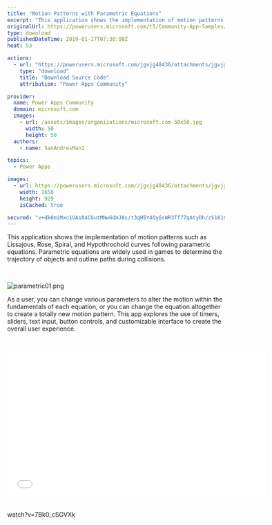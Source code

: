 ```yaml
---
title: "Motion Patterns with Parametric Equations"
excerpt: "This application shows the implementation of motion patterns such as Lissajous, Rose, Spiral, and Hypothrochoid curves following parametric"
originalUrl: https://powerusers.microsoft.com/t5/Community-App-Samples/Motion-Patterns-with-Parametric-Equations/td-p/206073
type: download
publishedDateTime: 2019-01-17T07:30:00Z
heat: 53

actions:
  - url: "https://powerusers.microsoft.com/jgvjg48436/attachments/jgvjg48436/AppFeedbackGallery/79/2/Parametric%20Motion.msapp"
    type: "download"
    title: "Download Source Code"
    attribution: "Power Apps Community"

provider:
  name: Power Apps Community
  domain: microsoft.com
  images:
    - url: /assets/images/organizations/microsoft.com-50x50.jpg
      width: 50
      height: 50
  authors:
    - name: SanAndresMan1

topics:
  - Power Apps

images:
  - url: https://powerusers.microsoft.com//jgvjg48436/attachments/jgvjg48436/AppFeedbackGallery/79/1/parametric02.png
    width: 1656
    height: 929
    isCached: true

secured: "v+dk0miMxc1UAs04CGutMNwGdmJ8s/t3qH5Y4QyGsWR3Tf77qAtyDh/zS1810XgqFGfBSBHdmLCmLBYQCTBcxhkJDt7k4n6qkutv4Bbc27C5dgcpGRbUNKYGUG6SKga0BmdVEw0w1q5XH9Npn9ExPMG9GxoPpEZpDLzjtJb++94TkkAovEZ9tIHS4hDnNuo0Wvj9V7KKIBJ8S3ubcaQBuUZlAgRVuLyMgfxdane9q/ZnNmv1zcdU5V3rZufaTsCfMZmj2yNNQ3BbpV6ZKMV+ZlX2fauYo5STOLCgoxZl+VpJiKy60cxwdjJ0U9IR6Em+vivIp6zzrK7Tx6G6vIOoT7EUPgAm3zSnlTcbsISs/eF6rAV5NYE7dLAZ/P4wE9uJTQxOJAfZX1aOO0SJ012WBZ/OycLP+Kj1jvknTLNS0fjSyyKzNLv01NmzQ9+BbT9R;21F9ukuNalbTRzDqxEb2mQ=="
---
```

<p>This application shows the implementation of motion patterns such as Lissajous, Rose, Spiral, and Hypothrochoid curves following parametric equations. Parametric equations are widely used in games to determine the trajectory of objects and outline&nbsp;paths during collisions.&nbsp;</p><p>&nbsp;</p><p><span class="lia-inline-image-display-wrapper lia-image-align-inline" image-alt="parametric01.png" style="width: 999px;"><img src="https://powerusers.microsoft.com/t5/image/serverpage/image-id/48767i4825F7F01A8D1285/image-size/large?v=1.0&amp;px=999" title="parametric01.png" alt="parametric01.png" li-image-url="https://powerusers.microsoft.com/t5/image/serverpage/image-id/48767i4825F7F01A8D1285?v=1.0" li-image-display-id="'48767i4825F7F01A8D1285'" li-message-uid="'206073'" li-messages-message-image="true" li-bindable="" class="lia-media-image" tabindex="0" li-bypass-lightbox-when-linked="true" li-use-hover-links="false"></span></p><p>As a user, you can change various parameters to alter the motion within the fundamentals of each equation, or you can change the equation altogether to create a totally new motion pattern. This app explores the use of timers, sliders, text input, button controls, and customizable interface to create the overall user experience.</p><p>&nbsp;</p><p><div class="video-embed-center video-embed"><iframe class="embedly-embed" src="//cdn.embedly.com/widgets/media.html?src=https%3A%2F%2Fwww.youtube.com%2Fembed%2FMoe_BKoHXxI%3Ffeature%3Doembed&amp;display_name=YouTube&amp;url=https%3A%2F%2Fwww.youtube.com%2Fwatch%3Fv%3DMoe_BKoHXxI&amp;image=https%3A%2F%2Fi.ytimg.com%2Fvi%2FMoe_BKoHXxI%2Fhqdefault.jpg&amp;key=b0d40caa4f094c68be7c29880b16f56e&amp;type=text%2Fhtml&amp;schema=youtube" width="600" height="337" scrolling="no" title="YouTube embed" frameborder="0" allow="autoplay; fullscreen" allowfullscreen="true"></iframe></div>&nbsp;<p><span class="videoUrl">watch?v=7Bk0_cSGVXk</span></p>

